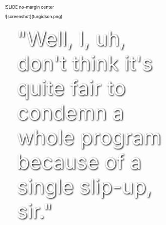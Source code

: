 
!SLIDE no-margin center
<div style="text-shadow: 2px 2px 5px black; filter: dropshadow(color=#ff00ff, offx=2, offy=2); position: absolute; color: white; text-align:left; float: left; width: 50%; font-size: 50pt; padding:40px">
 "Well, I, uh, don't think it's quite fair to condemn a whole program because of a single slip-up, sir."
</div>
![screenshot](turgidson.png)
